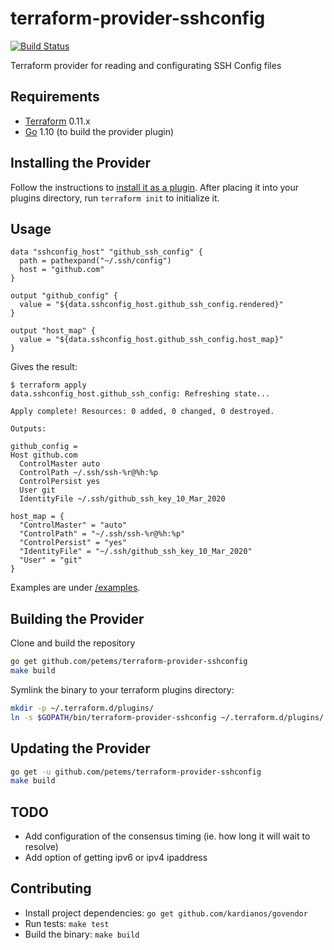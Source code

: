 # terraform-provider-sshconfig

[![Build Status](https://travis-ci.org/petems/terraform-provider-sshconfig.svg?branch=master)](https://travis-ci.org/petems/terraform-provider-sshconfig)

Terraform provider for reading and configurating SSH Config files

## Requirements
-	[Terraform](https://www.terraform.io/downloads.html) 0.11.x
-	[Go](https://golang.org/doc/install) 1.10 (to build the provider plugin)

## Installing the Provider
Follow the instructions to [install it as a plugin](https://www.terraform.io/docs/plugins/basics.html#installing-a-plugin). After placing it into your plugins directory, run `terraform init` to initialize it.

## Usage

```hcl
data "sshconfig_host" "github_ssh_config" {
  path = pathexpand("~/.ssh/config")
  host = "github.com"
}

output "github_config" {
  value = "${data.sshconfig_host.github_ssh_config.rendered}"
}

output "host_map" {
  value = "${data.sshconfig_host.github_ssh_config.host_map}"
}

```

Gives the result:

```shell
$ terraform apply
data.sshconfig_host.github_ssh_config: Refreshing state...

Apply complete! Resources: 0 added, 0 changed, 0 destroyed.

Outputs:

github_config =
Host github.com
  ControlMaster auto
  ControlPath ~/.ssh/ssh-%r@%h:%p
  ControlPersist yes
  User git
  IdentityFile ~/.ssh/github_ssh_key_10_Mar_2020

host_map = {
  "ControlMaster" = "auto"
  "ControlPath" = "~/.ssh/ssh-%r@%h:%p"
  "ControlPersist" = "yes"
  "IdentityFile" = "~/.ssh/github_ssh_key_10_Mar_2020"
  "User" = "git"
}
```

Examples are under [/examples](/examples).

## Building the Provider
Clone and build the repository

```sh
go get github.com/petems/terraform-provider-sshconfig
make build
```

Symlink the binary to your terraform plugins directory:

```sh
mkdir -p ~/.terraform.d/plugins/
ln -s $GOPATH/bin/terraform-provider-sshconfig ~/.terraform.d/plugins/
```

## Updating the Provider

```sh
go get -u github.com/petems/terraform-provider-sshconfig
make build
```

## TODO

* Add configuration of the consensus timing (ie. how long it will wait to resolve)
* Add option of getting ipv6 or ipv4 ipaddress

## Contributing
* Install project dependencies: `go get github.com/kardianos/govendor`
* Run tests: `make test`
* Build the binary: `make build`